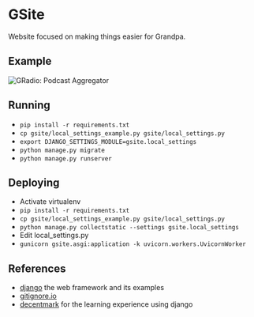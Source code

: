 # GSite
Website focused on making things easier for Grandpa.

## Example

![GRadio: Podcast Aggregator](https://user-images.githubusercontent.com/13083365/110930604-45720280-8364-11eb-86cd-0d15e062e383.png)

## Running
- `pip install -r requirements.txt`
- `cp gsite/local_settings_example.py gsite/local_settings.py`
- `export DJANGO_SETTINGS_MODULE=gsite.local_settings`
- `python manage.py migrate`
- `python manage.py runserver`

## Deploying
- Activate virtualenv
- `pip install -r requirements.txt`
- `cp gsite/local_settings_example.py gsite/local_settings.py`
- `python manage.py collectstatic --settings gsite.local_settings`
- Edit local_settings.py
- `gunicorn gsite.asgi:application -k uvicorn.workers.UvicornWorker`

## References
- [django](https://www.djangoproject.com/) the web framework and its examples
- [gitignore.io](https://www.gitignore.io/)
- [decentmark](https://github.com/DecentMark/decentmark) for the learning experience using django
